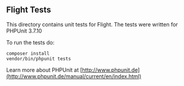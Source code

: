 ## Flight Tests

This directory contains unit tests for Flight. The tests were written for PHPUnit 3.7.10

To run the tests do:

    composer install
    vendor/bin/phpunit tests

Learn more about PHPUnit at [http://www.phpunit.de](http://www.phpunit.de/manual/current/en/index.html)
